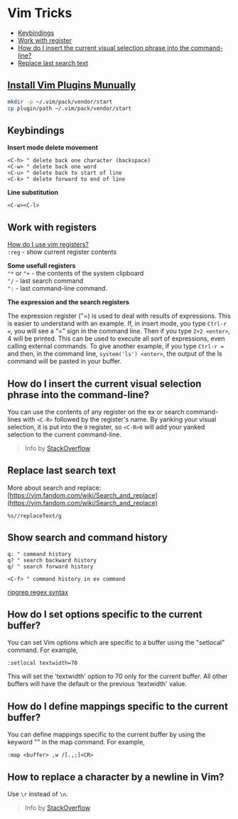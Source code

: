 # Vim Tricks

- [Keybindings](#keybindings)
- [Work with register](#work-with-register)
- [How do I insert the current visual selection phrase into the command-line?](#insert-visual-selection)
- [Replace last search text](#replace-last-search)

<a id="install-vim-plugins-manually"></a>
## [Install Vim Plugins Munually](https://opensource.com/article/20/2/how-install-vim-plugins)

```bash
mkdir -p ~/.vim/pack/vendor/start
cp plugin/path ~/.vim/pack/vendor/start

```

<a id="keybindings"></a>
## Keybindings

**Insert mode delete movement**<br/>
```vim
<C-h> " delete back one character (backspace)
<C-w> " delete back one word
<C-u> " delete back to start of line
<C-k> " delete forward to end of line
```

**Line substitution**<br/>
```vim
<C-w><C-l>
```


<a id="work-with-register"></a>
## Work with registers

[How do I use vim registers?](https://stackoverflow.com/questions/1497958/how-do-i-use-vim-registers)<br/>
`:reg` - show current register contents<br/>

**Some usefull registers**<br/>
`"*` or `"+` - the contents of the system clipboard<br/>
`"/` - last search command<br/>
`":` - last command-line command.<br/>

**The expression and the search registers**

The expression register ("=) is used to deal with results of expressions.
This is easier to understand with an example. If, in insert mode, you type `Ctrl-r =`, 
you will see a “=” sign in the command line. Then if you type `2+2 <enter>`, 
4 will be printed. This can be used to execute all sort of expressions, even calling external commands. 
To give another example, if you type `Ctrl-r =` and then, in the command line, `system('ls') <enter>`, the output of the ls command will be pasted in your buffer.

<a id="insert-visual-selection"></a>
## How do I insert the current visual selection phrase into the command-line?

You can use the contents of any register on the ex or search command-lines with `<C-R>` followed by the register's name.
By yanking your visual selection, it is put into the `0` register, so `<C-R>0` will add your yanked selection to the current command-line.

> Info by [StackOverflow](https://stackoverflow.com/questions/3619809/how-do-i-insert-the-current-visual-selection-phrase-into-the-command-line)

<a id="replace-last-search"></a>
## Replace last search text

More about search and replace: [https://vim.fandom.com/wiki/Search_and_replace](https://vim.fandom.com/wiki/Search_and_replace)<br/>
```vim
%s//replaceText/g
```

<a id="search-and-command-history"></a>
## Show search and command history

```vim
q: " command history
q? " search backward history
q/ " search forward history

<C-f> " command history in ex command
```

[ripgrep regex syntax](https://docs.rs/regex/1.5.4/regex/#syntax)

## How do I set options specific to the current buffer?

You can set Vim options which are specific to a buffer using the "setlocal" command. For example,

```
:setlocal textwidth=70
```

This will set the 'textwidth' option to 70 only for the current buffer. All other buffers will have the default or the previous 'textwidth' value.

## How do I define mappings specific to the current buffer?

You can define mappings specific to the current buffer by using the keyword "<buffer>" in the map command. For example,

```
:map <buffer> ,w /[.,;]<CR>
```

## How to replace a character by a newline in Vim?

Use `\r` instead of `\n`.

> Info by [StackOverflow](https://stackoverflow.com/questions/71323/how-to-replace-a-character-by-a-newline-in-vim/71334)
